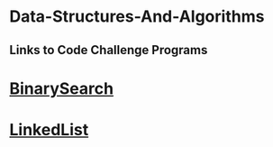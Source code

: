 # Data-Structures-And-Algorithms

## Links to Code Challenge Programs

# [BinarySearch](https://github.com/IanGifford261/Data-Structures-And-Algorithms/tree/master/Code-Challenges/BinarySearch)

# [LinkedList](https://github.com/IanGifford261/Data-Structures-And-Algorithms/tree/master/Code-Challenges/LinkedList)
